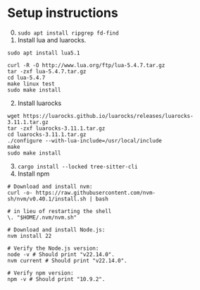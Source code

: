 # Setup instructions
0. `sudo apt install ripgrep fd-find`
1. Install lua and luarocks.
```
sudo apt install lua5.1

curl -R -O http://www.lua.org/ftp/lua-5.4.7.tar.gz
tar -zxf lua-5.4.7.tar.gz
cd lua-5.4.7
make linux test
sudo make install
```
2. Install luarocks
```
wget https://luarocks.github.io/luarocks/releases/luarocks-3.11.1.tar.gz
tar -zxf luarocks-3.11.1.tar.gz
cd luarocks-3.11.1.tar.gz
./configure --with-lua-include=/usr/local/include
make
sudo make install
```
3. `cargo install --locked tree-sitter-cli`
4. Install npm
```
# Download and install nvm:
curl -o- https://raw.githubusercontent.com/nvm-sh/nvm/v0.40.1/install.sh | bash

# in lieu of restarting the shell
\. "$HOME/.nvm/nvm.sh"

# Download and install Node.js:
nvm install 22

# Verify the Node.js version:
node -v # Should print "v22.14.0".
nvm current # Should print "v22.14.0".

# Verify npm version:
npm -v # Should print "10.9.2".
```
